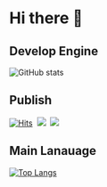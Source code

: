 # Hi there 👋


## Develop Engine
![GitHub stats](https://github-readme-stats.vercel.app/api?username=Seungpyo1007&theme=holi)
## Publish
[![Hits](https://hits.seeyoufarm.com/api/count/incr/badge.svg?url=https%3A%2F%2Fgithub.com%2FSeungpyo1007&count_bg=%2379C83D&title_bg=%23555555&icon=&icon_color=%23E7E7E7&title=hits&edge_flat=false)](https://hits.seeyoufarm.com)
&nbsp;<img src="https://img.shields.io/badge/html5-%23E34F26.svg?&style=for-the-badge&logo=html5&logoColor=white" />
&nbsp;<img src="https://img.shields.io/badge/macos-%23000000.svg?&style=for-the-badge&logo=macos&logoColor=white" />


## Main Lanauage
[![Top Langs](https://github-readme-stats.vercel.app/api/top-langs/?username=Seungpyo1007&langs_count=10&layout=compact&theme=dark)](https://github.com/Seungpyo1007/Seungpyo1007)﻿
